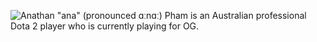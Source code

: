 
![Anathan "ana" (pronounced ɑːnɑː) Pham is an Australian professional Dota 2 player who is currently playing for OG.](https://huang-1257431785.cos.ap-chengdu.myqcloud.com/Ana_Kiev.jpg)


<!--
**AnathanPham/AnathanPham** is a ✨ _special_ ✨ repository because its `README.md` (this file) appears on your GitHub profile.

**[![Ana's github stats](https://github-readme-stats.vercel.app/api?username=AnathanPham)](https://github.com/anuraghazra/github-readme-stats)

Here are some ideas to get you started:

- 🔭 I’m currently working on ...
- 🌱 I’m currently learning ...
- 👯 I’m looking to collaborate on ...
- 🤔 I’m looking for help with ...
- 💬 Ask me about ...
- 📫 How to reach me: ...
- 😄 Pronouns: ...
- ⚡ Fun fact: ...
-->
